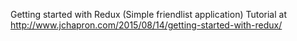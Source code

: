 Getting started with Redux (Simple friendlist application)
Tutorial at http://www.jchapron.com/2015/08/14/getting-started-with-redux/
